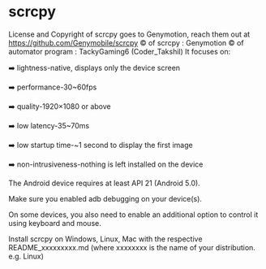 # scrcpy
License and Copyright of scrcpy goes to Genymotion, reach them out at https://github.com/Genymobile/scrcpy
:copyright: of scrcpy : Genymotion
:copyright: of automator program : TackyGaming6 (Coder_Takshil)
It focuses on:

:arrow_right: lightness-native, displays only the device screen

:arrow_right: performance-30~60fps

:arrow_right: quality-1920×1080 or above

:arrow_right: low latency-35~70ms

:arrow_right: low startup time-~1 second to display the first image

:arrow_right: non-intrusiveness-nothing is left installed on the device

The Android device requires at least API 21 (Android 5.0).

Make sure you enabled adb debugging on your device(s).

On some devices, you also need to enable an additional option to control it using keyboard and mouse.

Install scrcpy on Windows, Linux, Mac with the respective README_xxxxxxxxx.md (where xxxxxxxx is the name of your distribution. e.g. Linux)
